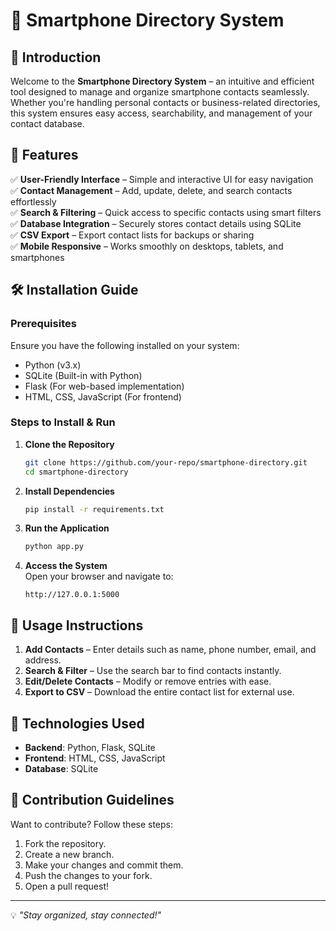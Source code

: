 # 📱 Smartphone Directory System

## 🚀 Introduction
Welcome to the **Smartphone Directory System** – an intuitive and efficient tool designed to manage and organize smartphone contacts seamlessly. Whether you're handling personal contacts or business-related directories, this system ensures easy access, searchability, and management of your contact database.

## 🎯 Features
✅ **User-Friendly Interface** – Simple and interactive UI for easy navigation  
✅ **Contact Management** – Add, update, delete, and search contacts effortlessly  
✅ **Search & Filtering** – Quick access to specific contacts using smart filters  
✅ **Database Integration** – Securely stores contact details using SQLite  
✅ **CSV Export** – Export contact lists for backups or sharing  
✅ **Mobile Responsive** – Works smoothly on desktops, tablets, and smartphones  

## 🛠️ Installation Guide
### Prerequisites
Ensure you have the following installed on your system:
- Python (v3.x)
- SQLite (Built-in with Python)
- Flask (For web-based implementation)
- HTML, CSS, JavaScript (For frontend)

### Steps to Install & Run
1. **Clone the Repository**  
   ```bash
   git clone https://github.com/your-repo/smartphone-directory.git
   cd smartphone-directory
   ```
2. **Install Dependencies**  
   ```bash
   pip install -r requirements.txt
   ```
3. **Run the Application**  
   ```bash
   python app.py
   ```
4. **Access the System**  
   Open your browser and navigate to:  
   ```
   http://127.0.0.1:5000
   ```

## 📌 Usage Instructions
1. **Add Contacts** – Enter details such as name, phone number, email, and address.
2. **Search & Filter** – Use the search bar to find contacts instantly.
3. **Edit/Delete Contacts** – Modify or remove entries with ease.
4. **Export to CSV** – Download the entire contact list for external use.

## 🔧 Technologies Used
- **Backend**: Python, Flask, SQLite  
- **Frontend**: HTML, CSS, JavaScript  
- **Database**: SQLite  

## 🤝 Contribution Guidelines
Want to contribute? Follow these steps:
1. Fork the repository.
2. Create a new branch.
3. Make your changes and commit them.
4. Push the changes to your fork.
5. Open a pull request!

---
💡 *"Stay organized, stay connected!"*
